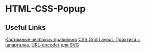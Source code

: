 # HTML-CSS-Popup

## Useful Links
[Кастомные чекбоксы правильно](https://www.youtube.com/watch?v=E6kLaaQFctU)
[CSS Grid Layout. Практика + шпаргалка.](https://www.youtube.com/watch?v=yWVJgnTpdUA&list=PLM6XATa8CAG5pXQrW_kDaeZb_uIAMNZIm&index=5)
[URL-encoder для SVG](https://yoksel.github.io/url-encoder/ru/)